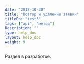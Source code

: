 ```yaml
---
date: "2018-10-30"
title: "Повтор и удаление заявки"
titleEn: "test3"
tags: ["api", "метод"]
Description: ""
type: help_doc
layout: help_doc
weight: 9
---
```


Раздел в разработке.